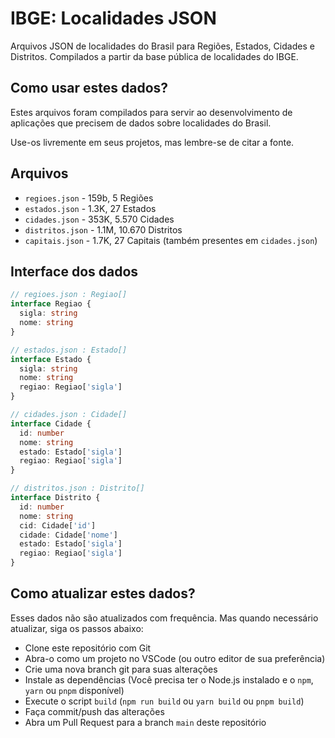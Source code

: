 # IBGE: Localidades JSON

Arquivos JSON de localidades do Brasil para Regiões, Estados, Cidades e Distritos. Compilados a partir da base pública de localidades do IBGE.

## Como usar estes dados?

Estes arquivos foram compilados para servir ao desenvolvimento de aplicações que precisem de dados sobre localidades do Brasil.

Use-os livremente em seus projetos, mas lembre-se de citar a fonte.

## Arquivos

- `regioes.json` - 159b, 5 Regiões
- `estados.json` - 1.3K, 27 Estados
- `cidades.json` - 353K, 5.570 Cidades
- `distritos.json` - 1.1M, 10.670 Distritos
- `capitais.json` - 1.7K, 27 Capitais (também presentes em `cidades.json`)

## Interface dos dados

```ts
// regioes.json : Regiao[]
interface Regiao {
  sigla: string
  nome: string
}

// estados.json : Estado[]
interface Estado {
  sigla: string
  nome: string
  regiao: Regiao['sigla']
}

// cidades.json : Cidade[]
interface Cidade {
  id: number
  nome: string
  estado: Estado['sigla']
  regiao: Regiao['sigla']
}

// distritos.json : Distrito[]
interface Distrito {
  id: number
  nome: string
  cid: Cidade['id']
  cidade: Cidade['nome']
  estado: Estado['sigla']
  regiao: Regiao['sigla']
}
```

## Como atualizar estes dados?

Esses dados não são atualizados com frequência. Mas quando necessário atualizar, siga os passos abaixo:

- Clone este repositório com Git
- Abra-o como um projeto no VSCode (ou outro editor de sua preferência)
- Crie uma nova branch git para suas alterações
- Instale as dependências (Você precisa ter o Node.js instalado e o `npm`, `yarn` ou `pnpm` disponível)
- Execute o script `build` (`npm run build` ou `yarn build` ou `pnpm build`)
- Faça commit/push das alterações
- Abra um Pull Request para a branch `main` deste repositório
